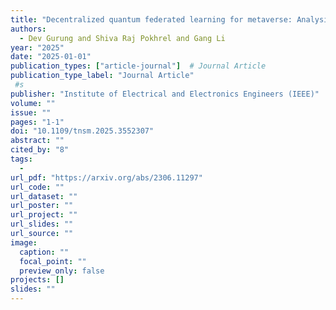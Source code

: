 ```yaml
---
title: "Decentralized quantum federated learning for metaverse: Analysis, design and implementation"
authors:
  - Dev Gurung and Shiva Raj Pokhrel and Gang Li
year: "2025"
date: "2025-01-01"
publication_types: ["article-journal"]  # Journal Article
publication_type_label: "Journal Article"
 #s
publisher: "Institute of Electrical and Electronics Engineers (IEEE)"
volume: ""
issue: ""
pages: "1-1"
doi: "10.1109/tnsm.2025.3552307"
abstract: ""
cited_by: "8"
tags:
  - 
url_pdf: "https://arxiv.org/abs/2306.11297"
url_code: ""
url_dataset: ""
url_poster: ""
url_project: ""
url_slides: ""
url_source: ""
image:
  caption: ""
  focal_point: ""
  preview_only: false
projects: []
slides: ""
---
```

